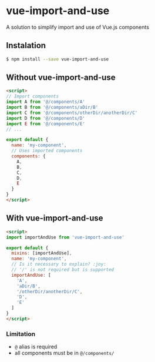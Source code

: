 # vue-import-and-use
A solution to simplify import and use of Vue.js components

## Instalation
```sh
$ npm install --save vue-import-and-use
```

## Without vue-import-and-use


```HTML
<script>
// Import components
import A from '@/components/A'
import B from '@/components/aDir/B'
import C from '@/components/otherDir/anotherDir/C'
import D from '@/components/D'
import E from '@/components/E'
// ...

export default {
  name: 'my-component',
  // Uses imported components
  components: {
    A,
    B,
    C,
    D,
    E
  }
}
</script>
```

## With vue-import-and-use


```HTML
<script>
import importAndUse from 'vue-import-and-use'

export default {
  mixins: [importAndUse],
  name: 'my-component',
  // Is it necessary to explain? :joy:
  // '/' is not required but is supported
  importAndUse: [
    'A', 
    'aDir/B', 
    '/otherDir/anotherDir/C', 
    'D', 
    'E'
  ]
}
</script>
```

### Limitation
 - `@` alias is required
 - all components must be in `@/components/`